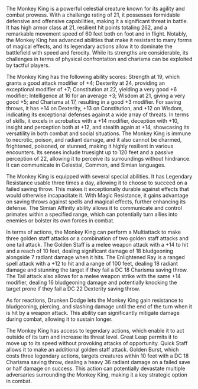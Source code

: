 The Monkey King is a powerful celestial creature known for its agility and combat prowess. With a challenge rating of 21, it possesses formidable defensive and offensive capabilities, making it a significant threat in battle. It has high armor class at 21, resilient hit points totaling 262, and a remarkable movement speed of 60 feet both on foot and in flight. Notably, the Monkey King has advanced abilities that make it resistant to many forms of magical effects, and its legendary actions allow it to dominate the battlefield with speed and ferocity. While its strengths are considerable, its challenges in terms of physical confrontation and charisma can be exploited by tactful players.

The Monkey King has the following ability scores: Strength at 19, which grants a good attack modifier of +4; Dexterity at 24, providing an exceptional modifier of +7; Constitution at 22, yielding a very good +6 modifier; Intelligence at 16 for an average +3; Wisdom at 21, giving a very good +5; and Charisma at 17, resulting in a good +3 modifier. For saving throws, it has +14 on Dexterity, +13 on Constitution, and +12 on Wisdom, indicating its exceptional defenses against a wide array of threats. In terms of skills, it excels in acrobatics with a +14 modifier, deception with +10, insight and perception both at +12, and stealth again at +14, showcasing its versatility in both combat and social situations. The Monkey King is immune to necrotic, poison, and radiant damage, and it also cannot be charmed, frightened, poisoned, or stunned, making it highly resilient in various encounters. Its senses include truesight up to 120 feet and a passive perception of 22, allowing it to perceive its surroundings without hindrance. It can communicate in Celestial, Common, and Simian languages.

The Monkey King is equipped with several special abilities. It has Legendary Resistance usable three times a day, allowing it to choose to succeed on a failed saving throw. This makes it exceptionally durable against effects that would otherwise incapacitate it. With Magic Resistance, it gains advantage on saving throws against spells and magical effects, further enhancing its defense. The Simian Affinity ability allows it to communicate and control primates within a specified range, which can potentially turn allies into enemies or bolster its own forces in combat.

In terms of actions, the Monkey King can perform a Multiattack to make three golden staff attacks or a combination of two golden staff attacks and one tail attack. The Golden Staff is a melee weapon attack with a +14 to hit and a reach of 10 feet, dealing significant damage of 18 bludgeoning alongside 7 radiant damage when it hits. The Enlightened Ray is a ranged spell attack with a +12 to hit and a range of 100 feet, dealing 18 radiant damage and stunning the target if they fail a DC 18 Charisma saving throw. The Tail attack also allows for a melee weapon strike with the same +14 modifier, dealing 16 bludgeoning damage and potentially knocking the target prone if they fail a DC 22 Dexterity saving throw.

As for reactions, Drunken Dodge lets the Monkey King gain resistance to bludgeoning, piercing, and slashing damage until the end of the turn when it is hit by a weapon attack. This ability can significantly mitigate damage during combat, allowing it to sustain longer.

The Monkey King has access to legendary actions, which enable it to act outside of its turn and increase its threat level. Great Leap permits it to move up to its speed without provoking attacks of opportunity. Quick Staff allows it to make an additional golden staff attack. Golden Burst, which costs three legendary actions, targets creatures within 10 feet with a DC 18 Charisma saving throw, dealing a heavy 36 radiant damage on a failed save or half damage on success. This action can potentially devastate multiple adversaries surrounding the Monkey King, making it a key strategic option in combat.